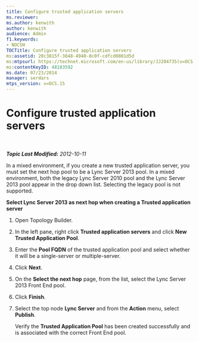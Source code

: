```yaml
---
title: Configure trusted application servers
ms.reviewer: 
ms.author: kenwith
author: kenwith
audience: Admin
f1.keywords:
- NOCSH
TOCTitle: Configure trusted application servers
ms:assetid: 20c3815f-3048-4940-8c0f-cdfcd0801d5d
ms:mtpsurl: https://technet.microsoft.com/en-us/library/JJ204735(v=OCS.15)
ms:contentKeyID: 48183592
ms.date: 07/23/2014
manager: serdars
mtps_version: v=OCS.15
---
```


<div data-xmlns="http://www.w3.org/1999/xhtml">

<div class="topic" data-xmlns="http://www.w3.org/1999/xhtml" data-msxsl="urn:schemas-microsoft-com:xslt" data-cs="http://msdn.microsoft.com/en-us/">

<div data-asp="http://msdn2.microsoft.com/asp">

# Configure trusted application servers

</div>

<div id="mainSection">

<div id="mainBody">

<span> </span>

_**Topic Last Modified:** 2012-10-11_

In a mixed environment, if you create a new trusted application server, you must set the next hop pool to be a Lync Server 2013 pool. In a mixed environment, both the legacy Lync Server 2010 pool and the Lync Server 2013 pool appear in the drop down list. Selecting the legacy pool is not supported.

**Select Lync Server 2013 as next hop when creating a Trusted application server**

1.  Open Topology Builder.

2.  In the left pane, right click **Trusted application servers** and click **New Trusted Application Pool**.

3.  Enter the **Pool FQDN** of the trusted application pool and select whether it will be a single-server or multiple-server.

4.  Click **Next**.

5.  On the **Select the next hop** page, from the list, select the Lync Server 2013 Front End pool.

6.  Click **Finish**.

7.  Select the top node **Lync Server** and from the **Action** menu, select **Publish**.
    
    Verify the **Trusted Application Pool** has been created successfully and is associated with the correct Front End pool.

</div>

<span> </span>

</div>

</div>

</div>

